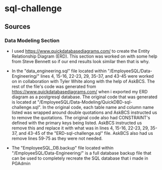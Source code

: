 # sql-challenge
## Sources
### Data Modeling Section

- I used https://www.quickdatabasediagrams.com/ to create the Entity Relationship Diagram (ERD). This section was worked on with some help from Steve Bennett so if our end results look similar then that is why.

- In the "data_engineering.sql" file located within "/EmployeeSQL/Data-Engineering/" lines 4, 15-16, 22-23, 29, 35-37, and 43-45 were worked on in collaboration with Tyler White along with the help of AskBCS. The rest of the file's code was generated from https://www.quickdatabasediagrams.com/ when i exported my ERD diagram as a postgresql database. The original code that was generated is located at "/EmployeeSQL/Data-Modeling/QuickDBD-sql-challenge.sql". In the original code, each table name and column name listed was wrapped around double quotations and AskBCS instructed us to remove the quotations. The original code also had CONSTRAINT's defined with the primary keys being listed. AskBCS instructed us remove this and replace it with what was in lines 4, 15-16, 22-23, 29, 35-37, and 43-45 of the "ERD-sql-challenge.sql" file. AskBCS also had us remove lines 59-75 as they were not needed.

- The "EmployeeSQL_DB.backup" file located within "/EmployeeSQL/Data-Engineering/" is a full database backup file that can be used to completely recreate the SQL database that i made in PGAdmin